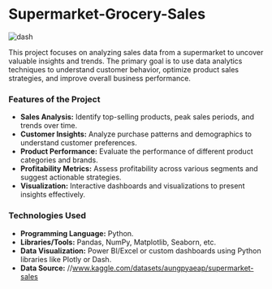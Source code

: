 # Supermarket-Grocery-Sales 


![dash](https://github.com/user-attachments/assets/7d0b0f92-ed48-4d88-ae96-93098dd6587d)


This project focuses on analyzing sales data from a supermarket to uncover valuable insights and trends. The primary goal is to use data analytics techniques to understand customer behavior, optimize product sales strategies, and improve overall business performance.  


### Features of the Project  
- **Sales Analysis:** Identify top-selling products, peak sales periods, and trends over time.  
- **Customer Insights:** Analyze purchase patterns and demographics to understand customer preferences.  
- **Product Performance:** Evaluate the performance of different product categories and brands.  
- **Profitability Metrics:** Assess profitability across various segments and suggest actionable strategies.  
- **Visualization:** Interactive dashboards and visualizations to present insights effectively.  

### Technologies Used  
- **Programming Language:** Python.  
- **Libraries/Tools:** Pandas, NumPy, Matplotlib, Seaborn, etc.  
- **Data Visualization:** Power BI/Excel or custom dashboards using Python libraries like Plotly or Dash.  
- **Data Source:** //www.kaggle.com/datasets/aungpyaeap/supermarket-sales
  


